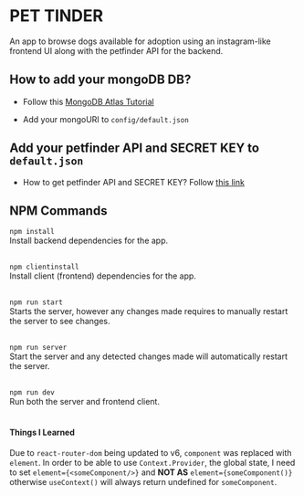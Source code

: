 # PET TINDER

An app to browse dogs available for adoption using an instagram-like frontend UI along with the petfinder API for the backend.

## How to add your mongoDB DB?

-   Follow this [MongoDB Atlas Tutorial](https://www.freecodecamp.org/news/get-started-with-mongodb-atlas/)

-   Add your mongoURI to `config/default.json`

## Add your petfinder API and SECRET KEY to `default.json`

-   How to get petfinder API and SECRET KEY? Follow [this link](https://www.petfinder.com/developers/)

## NPM Commands

<code>npm install</code><br/>
Install backend dependencies for the app.
<br/><br/>

<code>npm clientinstall</code><br/>
Install client (frontend) dependencies for the app.
<br/><br/>

<code>npm run start</code><br/>
Starts the server, however any changes made requires to manually restart the server to see changes.
<br/><br/>

<code>npm run server</code><br/>
Start the server and any detected changes made will automatically restart the server.
<br/><br/>

<code>npm run dev</code><br/>
Run both the server and frontend client.
<br/><br/>

#### Things I Learned

Due to `react-router-dom` being updated to v6, `component` was replaced with `element`. In order to be able to use `Context.Provider`, the global state, I need to set `element={<someComponent/>}` and **NOT AS** `element={someComponent()}` otherwise `useContext()` will always return undefined for `someComponent`.
